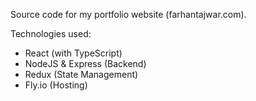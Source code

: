 Source code for my portfolio website (farhantajwar.com).

Technologies used:
- React (with TypeScript)
- NodeJS & Express (Backend)
- Redux (State Management)
- Fly.io (Hosting)
